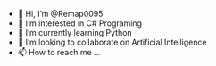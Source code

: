 - 👋 Hi, I’m @Remap0095
- 👀 I’m interested in C# Programing
- 🌱 I’m currently learning Python
- 💞️ I’m looking to collaborate on Artificial Intelligence
- 📫 How to reach me ...

<!---
Remap0095/Remap0095 is a ✨ special ✨ repository because its `README.md` (this file) appears on your GitHub profile.
You can click the Preview link to take a look at your changes.
--->
